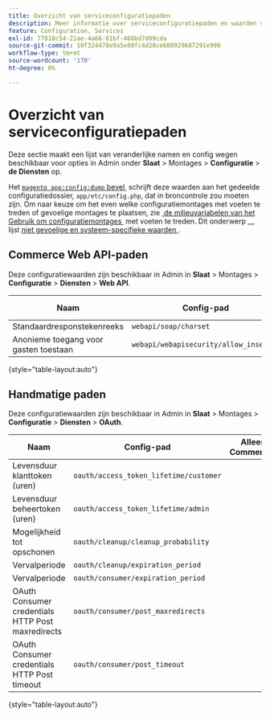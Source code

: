 ```yaml
---
title: Overzicht van serviceconfiguratiepaden
description: Meer informatie over serviceconfiguratiepaden en waarden vindt u in Adobe Commerce Admin-instellingen. Ontdek Web API, OAuth, en de configuratieopties van de de dienstintegratie.
feature: Configuration, Services
exl-id: 77818c54-21ae-4a66-81bf-468bd7d09cda
source-git-commit: 10f324478e9a5e80fc4d28ce680929687291e990
workflow-type: tm+mt
source-wordcount: '170'
ht-degree: 0%

---
```


# Overzicht van serviceconfiguratiepaden

Deze sectie maakt een lijst van veranderlijke namen en config wegen beschikbaar voor opties in Admin onder **Slaat** > Montages > **Configuratie** > **de Diensten** op.

Het [`magento app:config:dump` bevel &#x200B;](../cli/export-configuration.md) schrijft deze waarden aan het gedeelde configuratiedossier, `app/etc/config.php`, dat in broncontrole zou moeten zijn. Om naar keuze om het even welke configuratiemontages met voeten te treden of gevoelige montages te plaatsen, zie [&#x200B; de milieuvariabelen van het Gebruik om configuratiemontages &#x200B;](override-config-settings.md#environment-variables) met voeten te treden. Dit onderwerp __ lijst [&#x200B; niet gevoelige en systeem-specifieke waarden &#x200B;](config-reference-sens.md).

## Commerce Web API-paden

Deze configuratiewaarden zijn beschikbaar in Admin in **Slaat** > Montages > **Configuratie** > **Diensten** > **Web API**.

| Naam | Config-pad | Alleen Commerce? |
|--------------|--------------|--------------|
| Standaardresponstekenreeks | `webapi/soap/charset` | <!-- ![Not Commerce-only](/help/assets/configuration/red-x.png) --> |
| Anonieme toegang voor gasten toestaan | `webapi/webapisecurity/allow_insecure` | <!-- ![Not Commerce-only](/help/assets/configuration/red-x.png) --> |

{style="table-layout:auto"}

## Handmatige paden

Deze configuratiewaarden zijn beschikbaar in Admin in **Slaat** > Montages > **Configuratie** > **Diensten** > **OAuth**.

| Naam | Config-pad | Alleen Commerce? |
|--------------|--------------|--------------|
| Levensduur klanttoken (uren) | `oauth/access_token_lifetime/customer` | <!-- ![Not Commerce-only](/help/assets/configuration/red-x.png) --> |
| Levensduur beheertoken (uren) | `oauth/access_token_lifetime/admin` | <!-- ![Not Commerce-only](/help/assets/configuration/red-x.png) --> |
| Mogelijkheid tot opschonen | `oauth/cleanup/cleanup_probability` | <!-- ![Not Commerce-only](/help/assets/configuration/red-x.png) --> |
| Vervalperiode | `oauth/cleanup/expiration_period` | <!-- ![Not Commerce-only](/help/assets/configuration/red-x.png) --> |
| Vervalperiode | `oauth/consumer/expiration_period` | <!-- ![Not Commerce-only](/help/assets/configuration/red-x.png) --> |
| OAuth Consumer credentials HTTP Post maxredirects | `oauth/consumer/post_maxredirects` | <!-- ![Not Commerce-only](/help/assets/configuration/red-x.png) --> |
| OAuth Consumer credentials HTTP Post timeout | `oauth/consumer/post_timeout` | <!-- ![Not Commerce-only](/help/assets/configuration/red-x.png) --> |

{style="table-layout:auto"}
